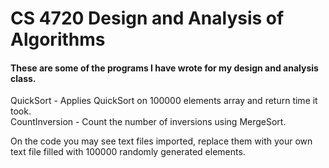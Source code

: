 # CS 4720 Design and Analysis of Algorithms 

<h4>These are some of the programs I have wrote for my design and analysis class.</h4>

QuickSort - Applies QuickSort on 100000 elements array and return time it took. <br/>
CountInversion - Count the number of inversions using MergeSort.<br/>

On the code you may see text files imported, replace them with your own text file filled with 100000 randomly generated elements. 
